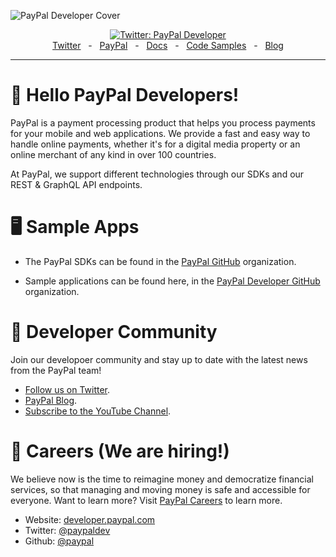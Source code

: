 ![PayPal Developer Cover](https://github.com/paypaldev/.github/blob/main/pp-cover.png)
<div align="center">
  <a href="https://twitter.com/paypaldev" target="_blank">
    <img alt="Twitter: PayPal Developer" src="https://img.shields.io/twitter/follow/paypaldev?style=social" />
  </a>
  <br />
  <a href="https://twitter.com/paypaldev" target="_blank">Twitter</a>
    <span>&nbsp;&nbsp;-&nbsp;&nbsp;</span>
  <a href="https://www.paypal.com/us/home" target="_blank">PayPal</a>
    <span>&nbsp;&nbsp;-&nbsp;&nbsp;</span>
  <a href="https://developer.paypal.com/home" target="_blank">Docs</a>
    <span>&nbsp;&nbsp;-&nbsp;&nbsp;</span>
  <a href="https://github.com/paypaldev" target="_blank">Code Samples</a>
    <span>&nbsp;&nbsp;-&nbsp;&nbsp;</span>
  <a href="https://dev.to/paypaldeveloper" target="_blank">Blog</a>
  <br />
  <hr />
</div>

# 👋 Hello PayPal Developers!

PayPal is a payment processing product that helps you process payments for your mobile and web applications. We provide a fast and easy way to handle online payments, whether it's for a digital media property or an online merchant of any kind in over 100 countries.

At PayPal, we support different technologies through our SDKs and our REST & GraphQL API endpoints.

# 🖥️ Sample Apps

- The PayPal SDKs can be found in the [PayPal GitHub](https://github.com/paypal) organization.

- Sample applications can be found here, in the [PayPal Developer GitHub](https://github.com/paypaldev) organization.

# 🤠 Developer Community

Join our developoer community and stay up to date with the latest news from the PayPal team!

- [Follow us on Twitter](https://twitter.com/paypaldev).
- [PayPal Blog](https://dev.to/paypaldeveloper).
- [Subscribe to the YouTube Channel](https://www.youtube.com/channel/UCvNxReTAQudFN4RQth9r_6A/videos).

# 💼 Careers (We are hiring!)

We believe now is the time to reimagine money and democratize financial services, so that managing and moving money is safe and accessible for everyone. Want to learn more? Visit [PayPal Careers](https://careers.pypl.com/home/) to learn more.

* Website: [developer.paypal.com](https://developer.paypal.com)
* Twitter: [@paypaldev](https://twitter.com/paypaldev)
* Github:  [@paypal](https://github.com/paypal)
